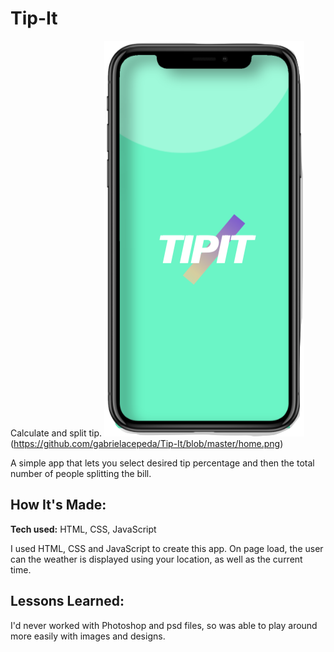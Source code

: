 # Tip-It

Calculate and split tip.
![weather app preview](https://github.com/gabrielacepeda/Tip-It/blob/master/assets/screen.png)
(https://github.com/gabrielacepeda/Tip-It/blob/master/home.png)

A simple app that lets you select desired tip percentage and then the total number of people splitting the bill.

## How It's Made:

**Tech used:** HTML, CSS, JavaScript

I used HTML, CSS and JavaScript to create this app. On page load, the user can the weather is displayed using your location, as well as the current time.


## Lessons Learned:

I'd never worked with Photoshop and psd files, so was able to play around more easily with images and designs.
